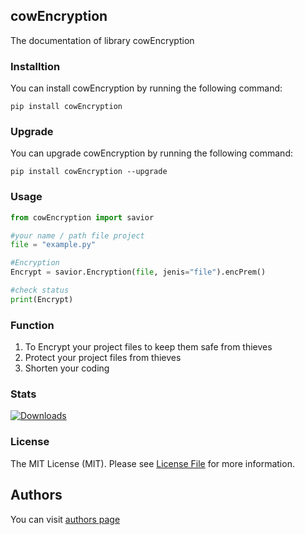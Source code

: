 ## cowEncryption
The documentation of library cowEncryption

### Installtion
You can install cowEncryption by running the following command:
```
pip install cowEncryption
```

### Upgrade
You can upgrade cowEncryption by running the following command:
```
pip install cowEncryption --upgrade
```

### Usage
```PYTHON
from cowEncryption import savior

#your name / path file project
file = "example.py"

#Encryption
Encrypt = savior.Encryption(file, jenis="file").encPrem()

#check status
print(Encrypt)
```

### Function
1. To Encrypt your project files to keep them safe from thieves
2. Protect your project files from thieves
3. Shorten your coding

### Stats
[![Downloads](https://static.pepy.tech/personalized-badge/cowEncryption?period=total&units=international_system&left_color=black&right_color=orange&left_text=Downloads)](https://pepy.tech/project/coEncryption)

### License
The MIT License (MIT). Please see [License File](https://github.com/Latip176/cowEncryption/blob/main/LICENSE) for more information.

## Authors
You can visit [authors page](https://github.com/Latip176/cowEncryption/blob/main/AUTHORS) 
